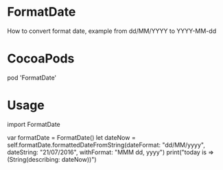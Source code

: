 # FormatDate
How to convert format date, example from dd/MM/YYYY to YYYY-MM-dd
# CocoaPods
pod 'FormatDate'

# Usage
import FormatDate

var formatDate = FormatDate()
let dateNow = self.formatDate.formattedDateFromString(dateFormat: "dd/MM/yyyy", dateString: "21/07/2016", withFormat: "MMM dd, yyyy")
print("today is => \(String(describing: dateNow))")
